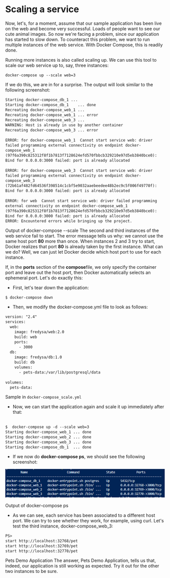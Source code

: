 # Scaling a service

Now, let's, for a moment, assume that our sample application has been live on the web and become very successful. Loads of people want to see our cute animal images. So now we're facing a problem, since our application has started to slow down. To counteract this problem, we want to run multiple instances of the web service. With Docker Compose, this is readily done.

Running more instances is also called scaling up. We can use this tool to scale our web service up to, say, three instances:

```
docker-compose up --scale web=3
```
If we do this, we are in for a surprise. The output will look similar to the following screenshot:

```
Starting docker-compose_db_1 ...
Starting docker-compose_db_1    ... done
Recreating docker-compose_web_1 ...
Recreating docker-compose_web_1 ... error
Recreating docker-compose_web_3 ...
WARNING: Host is already in use by another container
Recreating docker-compose_web_3 ... error

ERROR: for docker-compose_web_1  Cannot start service web: driver failed programming external connectivity on endpoint docker-compose_web_1 (97f6a390c825312f8f1b7813f7128624efd570fbbcb329210e97d5eb3840bce0): Bind for 0.0.0.0:3000 failed: port is already allocated

ERROR: for docker-compose_web_3  Cannot start service web: driver failed programming external connectivity on endpoint docker-compose_web_3 (72b61af482fd64536f398514c1cbf5e9032aaebeedee48b2ec9c5f006f49770f): Bind for 0.0.0.0:3000 failed: port is already allocated

ERROR: for web  Cannot start service web: driver failed programming external connectivity on endpoint docker-compose_web_1 (97f6a390c825312f8f1b7813f7128624efd570fbbcb329210e97d5eb3840bce0): Bind for 0.0.0.0:3000 failed: port is already allocated
ERROR: Encountered errors while bringing up the project.
```

Output of docker-compose --scale
The second and third instances of the web service fail to start. The error message tells us why: we cannot use the same host port **80** more than once. When instances 2 and 3 try to start, Docker realizes that port **80** is already taken by the first instance. What can we do? Well, we can just let Docker decide which host port to use for each instance.

If, in the **ports** section of the **compose**file, we only specify the container port and leave out the host port, then Docker automatically selects an ephemeral port. Let's do exactly this:

- First, let's tear down the application:

```
$ docker-compose down
```
- Then, we modify the docker-compose.yml file to look as follows:

```
version: "2.4"
services:
  web:
    image: fredysa/web:2.0
    build: web
    ports:
      - 3000
  db:
    image: fredysa/db:1.0
    build: db
    volumes:
      - pets-data:/var/lib/postgresql/data

volumes:
  pets-data:
```
Sample in `docker-compose_scale.yml`

- Now, we can start the application again and scale it up immediately after that: 

```

$  docker-compose up -d --scale web=3
Starting docker-compose_web_1 ... done
Starting docker-compose_web_2 ... done
Starting docker-compose_web_3 ... done
Starting docker-compose_db_1  ... done
```
- If we now do **docker-compose ps**, we should see the following screenshot:

![ams](./img/l10_ams8.png)

Output of docker-compose ps

- As we can see, each service has been associated to a different host port. We can try to see whether they work, for example, using curl. Let's test the third instance, docker-compose_web_3:


```
PS>
start http://localhost:32768/pet
start http://localhost:32769/pet
start http://localhost:32770/pet
```

Pets Demo Application
The answer, Pets Demo Application, tells us that, indeed, our application is still working as expected. Try it out for the other two instances to be sure.

